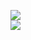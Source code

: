[![](https://img.shields.io/badge/Made%20With-Github%20Spray-lightgrey.svg?style=for-the-badge&logo=github)](https://github.com/Annihil/github-spray#9516)  
[![](https://i.imgur.com/2DrTn0Z.gif)](https://github.com/Annihil/github-spray)
